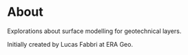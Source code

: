 # About

Explorations about surface modelling for geotechnical layers.

Initially created by Lucas Fabbri at ERA Geo.
